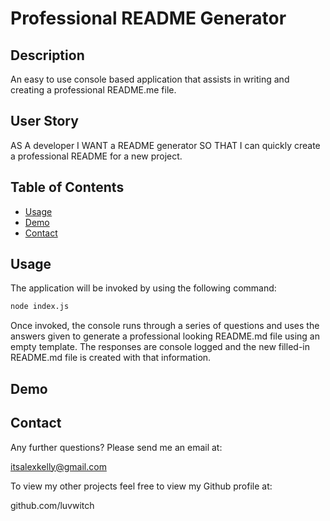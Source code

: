 # Professional README Generator

## Description

An easy to use console based application that assists in writing and creating a professional README.me file.

## User Story

AS A developer
I WANT a README generator
SO THAT I can quickly create a professional README for a new project.


## Table of Contents
* [Usage](#usage)
* [Demo](#demo)
* [Contact](#contact)

## Usage

The application will be invoked by using the following command:

```bash
node index.js
```
Once invoked, the console runs through a series of questions and uses the answers given to generate a professional looking README.md file using an empty template. The responses are console logged and the new filled-in README.md file is created with that information.


## Demo



## Contact

Any further questions? Please send me an email at:

itsalexkelly@gmail.com

To view my other projects feel free to view my Github profile at:

github.com/luvwitch
